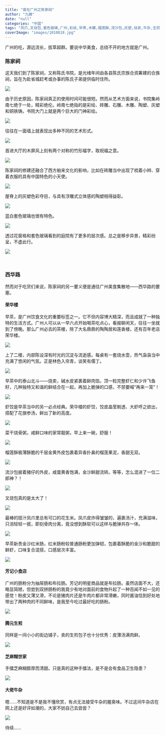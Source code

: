 ```yaml
---
title: "食在广州之陈家祠"
author: "九姨"
date: "null"
categories: "中国"
tags: "凤爪,叉烧包,套色玻璃,广州,彩绘,早茶,木雕,榴莲酥,流沙包,灰塑,烧卖,牛杂,生煎,砖雕,红米肠,美食,肠粉,芝麻糊,荣华楼,虾饺,陈家祠,陈氏书院,陶塑,靓粥"
coverImage: "images/1010818.jpg"
---
```


广州的吃，源远流长，拔萃超群。要说中华美食，总绕不开的地方就是广州。

### 陈家祠

这天我们到了陈家祠，又称陈氏书院，是光绪年间由各县陈氏宗族合资筹建的合族祠，旨在为赴省城赶考或办事的陈氏子弟提供临时住所。

![](images/IMG_20171212_151156.jpg)

由于历史原因，陈家祠真正的使用时间可能很短。然而从艺术方面来说，书院集岭南七绝于一处，精彩绝伦。岭南七绝指的是彩绘、砖雕、石雕、木雕、陶塑、灰塑和铜铁铸。书院大门上就是两个巨大的门神彩绘。

![](images/IMG_20171212_151056.jpg)

往往在一面墙上就表现出多种不同的艺术形式。

![](images/IMG_20171212_122345-e1517694193451.jpg)

首进大厅的木屏风上刻有两个对称的竹形福字，取祝福之意。

![](images/IMG_20171212_150918.jpg)

陈家祠的修建还融合了西方舶来文化的影响，比如在砖雕当中出现了梳着小辫、穿着衣服的具有中国特色的小天使。

![](images/IMG_20171212_150619-e1517694302156.jpg)

屋脊上的灰塑色彩夺目，与具有浮雕式立体感的陶塑相得益彰。

![](images/1010868-1.jpg)

蓝白套色玻璃也很有特色。

![](images/1010867.jpg)

透过花窗格和套色玻璃看到的庭院有了更多的层次感。总之是移步异景，精彩纷呈，不虚此行。

![](images/IMG_20171212_132622-e1517694248404.jpg)

 

### 西华路

然而对于吃货们来说，陈家祠的另一要义便是通往广州美食集散地——西华路的要塞。

#### 荣华楼

早茶，是广州饮食文化的重要标签之一。它不但内容博大精深，而且成就了一种独特的生活方式。广州人可以从一早六点开始喝茶吃点心，看报聊闲天，往往一坐就到了傍晚。那么广州必去的茶楼，除了大名鼎鼎的陶陶居和莲香楼，还有百年老店荣华楼。

![](images/IMG_20171212_101423-e1517693395427.jpg)

上了二楼，内部陈设深有时光的沉淀与流逝感。每桌有一套烧水壶，热气袅袅当中充满了悠闲的气氛。正是林色入帘青，谈笑有儒丁。

![](images/IMG_20171212_103509_1.jpg)

早茶中的泰山北斗——烧卖，碱水皮紧裹着鲜肉馅，顶一粒完整虾仁和少许飞鱼籽，几种独特又和谐的鲜结合在一起，再加上脆弹的口感，不禁要喊“再来一笼”！

![](images/1010810.jpg)

虾饺是早茶当中的另一必点经典。荣华楼的虾饺，饺皮晶莹剔透、大虾呼之欲出，搭配了花旗参汤，鲜出了新的高度。

![](images/IMG_20171212_104420-e1517693989863.jpg)

菜干烧骨粥，咸鲜口味的家常靓粥，早上来一碗，舒服！

![](images/IMG_20171212_103658.jpg)

榴莲酥极薄酥脆的千层金黄外皮包裹着异香扑鼻的榴莲果泥，香甜无双。

![](images/IMG_20171212_103712-e1517693866586.jpg)

流沙包披着猪仔的外皮，咸蛋黄香饱满，金沙鲜甜流转。等等，怎么混进了一位二郎神？！

![](images/IMG_20171212_104426-e1517694112321.jpg)

叉烧包真的是太大了！

![](images/IMG_20171212_104429-e1517694149887.jpg)

最棒的豉汁凤爪里总有可口的花生米。凤爪皮炸得皱皱的，遍裹汤汁，充满滋味，只消轻轻一抿，即刻骨肉分离，竟没想到酥软可以这样与脆弹共存一体。

![](images/IMG_20171212_104433.jpg)

早茶新贵金沙红米肠，红米肠粉较普通肠粉更加弹韧，包裹着酥脆的金沙和脆甜的鲜虾，口味复合混搭，口感层次丰富。

![](images/1010817.jpg)

#### 芳记小食店

广州的肠粉分为抽屉肠和布拉肠。芳记的明星商品就是布拉肠。虽然店面不大，还略显简陋，但尝到双拼肠粉的我竟少有地对面前的食物升起了一种百闻不如一见的感觉！粉皮又薄又滑，不论是猪肉片还是牛肉片都非常滑嫩，同时酱油恰到好处地带出了两种肉的不同鲜味，是我至今吃过最好吃的肠粉。

![](images/IMG_20171212_153330-e1517694442526.jpg)

#### 腾元生煎

同样是一间小小的街边铺子，卖的生煎包子也十分优秀：皮薄汤满肉鲜。

![](images/IMG_20171212_155416.jpg)

#### 芝麻糊世家

手擂芝麻糊醇厚而清甜。只是真的这种手擂法，是不是会有食品卫生隐患？

![](images/IMG_20171212_154722-e1517694474613.jpg)

#### 大佬牛杂

嗯……不知道是不是我不懂欣赏，有点无法接受牛杂的腥臭味。不过这间牛杂店在网上还是好评如潮的，大家不妨自己去尝尝？

![](images/IMG_20171212_160709-e1517694504785.jpg)

待续……
